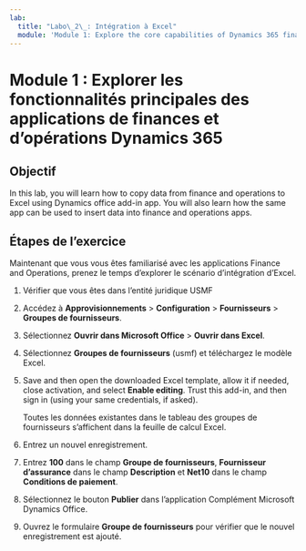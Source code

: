 ```yaml
---
lab:
  title: "Labo\_2\_: Intégration à Excel"
  module: 'Module 1: Explore the core capabilities of Dynamics 365 finance and operations apps'
---
```


# <a name="module-1-explore-the-core-capabilities-of-dynamics-365-finance-and-operations-apps"></a>Module 1 : Explorer les fonctionnalités principales des applications de finances et d’opérations Dynamics 365

## <a name="objective"></a>Objectif

In this lab, you will learn how to copy data from finance and operations to Excel using Dynamics office add-in app. You will also learn how the same app can be used to insert data into finance and operations apps.

## <a name="lab-steps"></a>Étapes de l’exercice

Maintenant que vous vous êtes familiarisé avec les applications Finance and Operations, prenez le temps d’explorer le scénario d’intégration d’Excel.

1. Vérifier que vous êtes dans l’entité juridique USMF 

2. Accédez à **Approvisionnements** > **Configuration** > **Fournisseurs** > **Groupes de fournisseurs**.

3. Sélectionnez **Ouvrir dans Microsoft Office** > **Ouvrir dans Excel**.

4. Sélectionnez **Groupes de fournisseurs** (usmf) et téléchargez le modèle Excel.

5. Save and then open the downloaded Excel template, allow it if needed, close activation, and select <bpt id="p1">**</bpt>Enable editing<ept id="p1">**</ept>. Trust this add-in, and then sign in (using your same credentials, if asked).

    Toutes les données existantes dans le tableau des groupes de fournisseurs s’affichent dans la feuille de calcul Excel.

6.  Entrez un nouvel enregistrement.

7. Entrez **100** dans le champ **Groupe de fournisseurs**, **Fournisseur d’assurance** dans le champ **Description** et **Net10** dans le champ **Conditions de paiement**.

8. Sélectionnez le bouton **Publier** dans l’application Complément Microsoft Dynamics Office.

9. Ouvrez le formulaire **Groupe de fournisseurs** pour vérifier que le nouvel enregistrement est ajouté.

